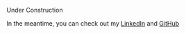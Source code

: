 ---
---

Under Construction

In the meantime, you can check out my [LinkedIn](https://www.linkedin.com/in/camblomquist) and [GitHub](https://github.com/camblomquist)
